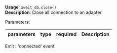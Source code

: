 **Usage**: `await db.close()`      
**Description**: Close all connection to an adapter.

Parameters: 

| parameters             | type               | required       | Description                                                                                      |  
|------------------------|--------------------|----------------| ------------------------------------------------------------------------------------------------ |

Emit : 'connected' event.

